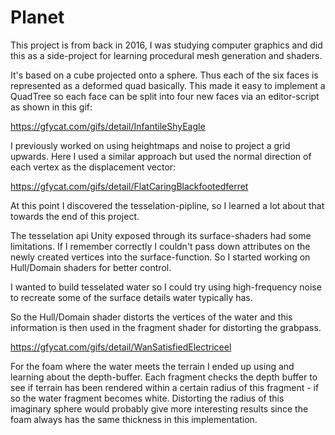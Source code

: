 # Planet

This project is from back in 2016, I was studying computer graphics and did this as a side-project for learning procedural mesh 
generation and shaders.

It's based on a cube projected onto a sphere. Thus each of the six faces is represented as a deformed quad basically.
This made it easy to implement a QuadTree so each face can be split into four new faces via an editor-script as shown in this gif:

https://gfycat.com/gifs/detail/InfantileShyEagle

I previously worked on using heightmaps and noise to project a grid upwards. Here I 
used a similar approach but used the normal direction of each vertex as the displacement vector:

https://gfycat.com/gifs/detail/FlatCaringBlackfootedferret

At this point I discovered the tesselation-pipline, so I learned a lot about that towards the end of this project.

The tesselation api Unity exposed through its surface-shaders had some limitations. If I remember correctly I couldn't pass
down attributes on the newly created vertices into the surface-function. So I started working on Hull/Domain shaders for better control.

I wanted to build tesselated water so I could try using high-frequency noise to recreate some of the surface details water typically has.

So the Hull/Domain shader distorts the vertices of the water and this information is then used in the fragment shader for distorting
the grabpass.

https://gfycat.com/gifs/detail/WanSatisfiedElectriceel

For the foam where the water meets the terrain I ended up using and learning about the depth-buffer. Each fragment checks the depth buffer
to see if terrain has been rendered within a certain radius of this fragment - if so the water fragment becomes white. 
Distorting the radius of this imaginary sphere would probably give more interesting results since the foam always has the same thickness
in this implementation.

